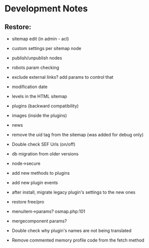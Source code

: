 # Development Notes

## Restore:

* sitemap edit (in admin - acl)
* custom settings per sitemap node
* publish/unpublish nodes

* robots param checking
* exclude external links? add params to control that
* modification date
* levels in the HTML sitemap
* plugins (backward compatibility)
* images (inside the plugins)
* news
* remove the uid tag from the sitemap (was added for debug only)
* Double check SEF Urls (on/off)
* db migration from older versions
* node->secure
* add new methods to plugins
* add new plugin events
* after install, migrate legacy plugin's settings to the new ones
* restore free/pro

* menuitem->params? osmap.php:101
* mergecomponent params?
* Double check why plugin's names are not being translated
* Remove commented memory profile code from the fetch method

